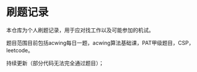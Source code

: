 # 刷题记录
本仓库为个人刷题记录，用于应对找工作以及可能参加的机试。

题目范围目前包括acwing每日一题，acwing算法基础课，PAT甲级题目，CSP，leetcode。

持续更新（部分代码无法完全通过题目）；